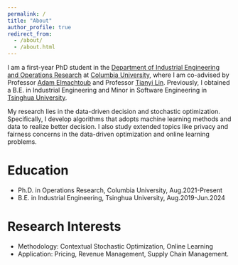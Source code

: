 ```yaml
---
permalink: /
title: "About"
author_profile: true
redirect_from: 
  - /about/
  - /about.html
---
```


I am a first-year PhD student in the [Department of Industrial Engineering and Operations Research](https://ieor.columbia.edu/) at [Columbia University](https://www.columbia.edu/), where I am co-advised by Professor [Adam Elmachtoub](https://www.columbia.edu/~ae2516/) and Professor [Tianyi Lin](https://tydlin.github.io/). Previously, I obtained a B.E. in Industrial Engineering and Minor in Software Engineering in [Tsinghua University](https://www.tsinghua.edu.cn/).

My research lies in the data-driven decision and stochastic optimization. Specifically, I develop algorithms that adopts machine learning methods and data to realize better decision. I also study extended topics like privacy and fairness concerns in the data-driven optimization and online learning problems. 

Education
=======
- Ph.D. in Operations Research, Columbia University, Aug.2021-Present
- B.E. in Industrial Engineering, Tsinghua University, Aug.2019-Jun.2024

Research Interests
======
- Methodology: Contextual Stochastic Optimization, Online Learning
- Application: Pricing, Revenue Management, Supply Chain Management.
